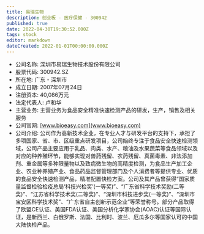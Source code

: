 ```yaml
---
title: 易瑞生物
description: 创业板 - 医疗保健 - 300942
published: true
date: 2022-04-30T19:30:52.000Z
tags: stock
editor: markdown
dateCreated: 2022-01-01T00:00:00.000Z
---
```


- 公司名称: 深圳市易瑞生物技术股份有限公司
- 股票代码: 300942.SZ
- 所在地: 广东 - 深圳市
- 成立日期: 2007年07月24日
- 注册资本: 40,086万元
- 法定代表人: 卢和华
- 主营业务: 主营业务为食品安全精准快速检测产品的研发，生产，销售及相关服务
- 公司官网: [www.bioeasy.com](www.bioeasy.com)
- 公司介绍: 公司作为高新技术企业，在专业人才与研发平台的支持下，承担了多项国家、省、市、区级重点研发项目，公司始终专注于食品安全快速检测领域，公司产品主要应用于乳品、肉类、水产、粮油及水果蔬菜等食品领域以及对应的种养殖环节，能够实现对兽药残留、农药残留、真菌毒素、非法添加剂、重金属等多种限量物以及致病微生物的高精度检测，为食品生产加工企业、农业种养殖产业、食品药品监督管理部门及个人消费者等提供专业、优质的食品安全快速检测产品，精准配置快检方案。公司及其产品曾获得“国家质量监督检验检疫总局‘科技兴检奖’(一等奖)”、“广东省科学技术奖励(二等奖)”、“江苏省科学技术奖(二等奖)”、“深圳市科技进步奖(一等奖)”、“深圳市宝安区科学技术奖”、“广东省自主创新示范企业”等荣誉称号。部分产品取得了欧盟CE认证、美国FDA认证、美国分析化学家协会(AOAC)认证等国际认证，是新西兰、白俄罗斯、法国、比利时、波兰、厄瓜多尔等国家认可的中国大陆快检产品。


